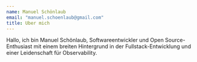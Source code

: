 ```yaml
---
name: Manuel Schönlaub
email: "manuel.schoenlaub@gmail.com"
title: Uber mich
---
```


Hallo, ich bin Manuel Schönlaub, Softwareentwickler und Open Source-Enthusiast mit einem breiten Hintergrund in der Fullstack-Entwicklung und einer Leidenschaft für Observability.
